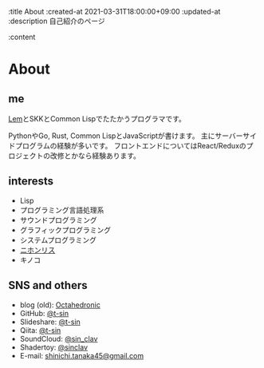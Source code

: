 :title About
:created-at 2021-03-31T18:00:00+09:00
:updated-at
:description 自己紹介のページ

:content

# About

## me

[Lem](https://github.com/lem-project/lem)とSKKとCommon Lispでたたかうプログラマです。

PythonやGo, Rust, Common LispとJavaScriptが書けます。
主にサーバーサイドプログラムの経験が多いです。
フロントエンドについてはReact/Reduxのプロジェクトの改修とかなら経験あります。

## interests

- Lisp
- プログラミング言語処理系
- サウンドプログラミング
- グラフィックプログラミング
- システムプログラミング
- [ニホンリス](https://photos.google.com/share/AF1QipOxptB09ef9xLzvuDkI1zpUX4F2nIyg-sxPjCwBOtwzs0j2Jqy03F0Z-0esQZ-UEA?key=bGJadWM0R2FMaU9lXzBUcFZlWW84Z3ZwZGZjWENR)
- キノコ

## SNS and others

- blog (old): [Octahedronic](http://octahedron.hatenablog.jp)
- GitHub: [@t-sin](https://github.com/t-sin/)
- Slideshare: [@t-sin](https://www.slideshare.net/t-sin/)
- Qiita: [@t-sin](https://qiita.com/t-sin/)
- SoundCloud: [@sin_clav](https://soundcloud.com/sin_clav/)
- Shadertoy: [@sinclav](https://www.shadertoy.com/user/sinclav)
- E-mail: shinichi.tanaka45@gmail.com
